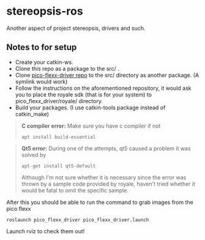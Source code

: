 # stereopsis-ros

Another aspect of project stereopsis, drivers and such.

## Notes to for setup

- Create your catkin-ws.
- Clone this repo as a package to the src/ .
- Clone [pico-flexx-driver repo](https://github.com/code-iai/pico_flexx_driver)  to the src/ directory as another package. (A symlink would work)
- Follow the instructions on the aforementioned repository, it would ask you to place the royale sdk (that is for your system) to pico_flexx_driver/royale/ directory.
- Build your packages. (I use catkin-tools package instead of catkin_make)

> **C compiler error:** Make sure you have c compiler if not
>~~~
>apt install build-essential
>~~~

> **Qt5 error:** During one of the attempts, qt5 caused a problem it was solved by
>~~~
>apt-get install qt5-default
>~~~
>Although I'm not sure whether it is necessary since the error was thrown by a sample code provided by royale, haven't tried whether it would be fatal to omit the specific sample.

After this you should be able to run the command to grab images from the pico flexx
~~~
roslaunch pico_flexx_driver pico_flexx_driver.launch
~~~
Launch rviz to check them out!
